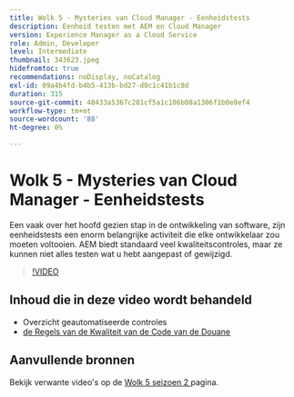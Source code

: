 ```yaml
---
title: Wolk 5 - Mysteries van Cloud Manager - Eenheidstests
description: Eenheid testen met AEM en Cloud Manager
version: Experience Manager as a Cloud Service
role: Admin, Developer
level: Intermediate
thumbnail: 343623.jpeg
hidefromtoc: true
recommendations: noDisplay, noCatalog
exl-id: 09a4b4fd-b4b5-413b-bd27-d0c1c41b1c8d
duration: 315
source-git-commit: 48433a5367c281cf5a1c106b08a1306f1b0e8ef4
workflow-type: tm+mt
source-wordcount: '88'
ht-degree: 0%

---
```


# Wolk 5 - Mysteries van Cloud Manager - Eenheidstests

Een vaak over het hoofd gezien stap in de ontwikkeling van software, zijn eenheidstests een enorm belangrijke activiteit die elke ontwikkelaar zou moeten voltooien. AEM biedt standaard veel kwaliteitscontroles, maar ze kunnen niet alles testen wat u hebt aangepast of gewijzigd.

>[!VIDEO](https://video.tv.adobe.com/v/343623?quality=12&learn=on)

## Inhoud die in deze video wordt behandeld

+ Overzicht geautomatiseerde controles
+ [ de Regels van de Kwaliteit van de Code van de Douane ](https://experienceleague.adobe.com/docs/experience-manager-cloud-service/content/implementing/using-cloud-manager/test-results/custom-code-quality-rules.html)

## Aanvullende bronnen

Bekijk verwante video&#39;s op de [ Wolk 5 seizoen 2 ](../cloud5-season-2.md) pagina.
